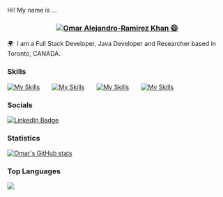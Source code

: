 Hi! My name is ...
<h3 align="center"><a href="https://hud0shnik.github.io/">
   <img alt="Omar Alejandro-Ramirez Khan 😄" src="https://readme-typing-svg.herokuapp.com/?lines=Omar+Alejandro-Ramirez+Khan;Full+Stack+Web+and+Desktop+Developer;Based+in+Toronto,CANADA&font=Fira%20Code&width=440&height=45&color=68C3D4&vCenter=true&size=21"></a>
</h3>

🌍  I am a Full Stack Developer, Java Developer and Researcher based in Toronto, CANADA.
<br/>

### Skills

[![My Skills](https://skillicons.dev/icons?i=html,css)](https://skillicons.dev) &nbsp;&nbsp;&nbsp;&nbsp;&nbsp; [![My Skills](https://skillicons.dev/icons?i=js,ts)](https://skillicons.dev) &nbsp;&nbsp;&nbsp;&nbsp;&nbsp; [![My Skills](https://skillicons.dev/icons?i=react,next)](https://skillicons.dev) &nbsp;&nbsp;&nbsp;&nbsp;&nbsp; [![My Skills](https://skillicons.dev/icons?i=java,spring)](https://skillicons.dev) &nbsp;&nbsp;&nbsp;&nbsp;&nbsp;
<br/>

### Socials

<div id="badges">
  <a href="https://www.linkedin.com/in/omar-khan-bb7306121/">
    <img src="https://img.shields.io/badge/LinkedIn-blue?style=for-the-badge&logo=linkedin&logoColor=white" alt="LinkedIn Badge"/>
  </a>
</div>

### Statistics

[![Omar's GitHub stats](https://github-readme-stats.vercel.app/api?username=OmarKhanGithub&show_icons=true&theme=great-gatsby)](https://github.com/anuraghazra/github-readme-stats)

### Top Languages

<img src="https://github-readme-stats.vercel.app/api/top-langs/?username=OmarKhanGithub"/>
<!--
**OmarKhanGithub/OmarKhanGithub** is a ✨ _special_ ✨ repository because its `README.md` (this file) appears on your GitHub profile.

Here are some ideas to get you started:

- 🔭 I’m currently working on ...
- 🌱 I’m currently learning ...
- 👯 I’m looking to collaborate on ...
- 🤔 I’m looking for help with ...
- 💬 Ask me about ...
- 📫 How to reach me: ...
- 😄 Pronouns: ...
- ⚡ Fun fact: ...
-->
